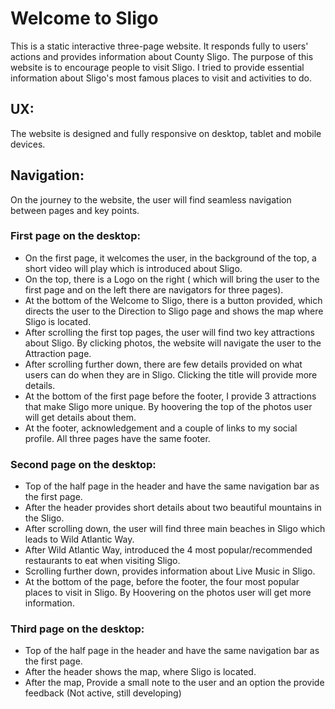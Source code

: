 # Welcome to Sligo
This is a static interactive three-page website. It responds fully to users' actions and provides information about County Sligo. The purpose of this website is to encourage people to visit Sligo. I tried to provide essential information about Sligo's most famous places to visit and activities to do.

## UX:
The website is designed and fully responsive on desktop, tablet and mobile devices.

## Navigation:
On the journey to the website, the user will find seamless navigation between pages and key points. 

### First page on the desktop:
- On the first page, it welcomes the user, in the background of the top, a short video will play which is introduced about Sligo.
- On the top, there is a Logo on the right ( which will bring the user to the first page and on the left there are navigators for three pages).
- At the bottom of the Welcome to Sligo, there is a button provided, which directs the user to the Direction to Sligo page and shows the map where Sligo is located.
- After scrolling the first top pages, the user will find two key attractions about Sligo. By clicking photos, the website will navigate the user to the Attraction page.
- After scrolling further down, there are few details provided on what users can do when they are in Sligo. Clicking the title will provide more details.
- At the bottom of the first page before the footer, I provide 3 attractions that make Sligo more unique. By hoovering the top of the photos user will get details about them.
- At the footer, acknowledgement and a couple of links to my social profile. All three pages have the same footer.

### Second page on the desktop:
- Top of the half page in the header and have the same navigation bar as the first page.
- After the header provides short details about two beautiful mountains in the Sligo.
- After scrolling down, the user will find three main beaches in Sligo which leads to Wild Atlantic Way.
- After Wild Atlantic Way, introduced the 4 most popular/recommended restaurants to eat when visiting Sligo.
- Scrolling further down, provides information about Live Music in Sligo.
- At the bottom of the page, before the footer, the four most popular places to visit in Sligo. By Hoovering on the photos user will get more information.

### Third page on the desktop:
- Top of the half page in the header and have the same navigation bar as the first page.
- After the header shows the map, where Sligo is located.
- After the map, Provide a small note to the user and an option the provide feedback (Not active, still developing)
  
